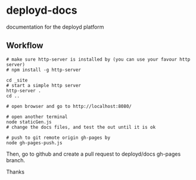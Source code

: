 deployd-docs
============

documentation for the deployd platform



Workflow
---------------

    # make sure http-server is installed by (you can use your favour http server)
    # npm install -g http-server

    cd _site
    # start a simple http server
    http-server .
    cd ..

    # open browser and go to http://localhost:8080/

    # open another terminal
    node staticGen.js
    # change the docs files, and test the out until it is ok

    # push to git remote origin gh-pages by
    node gh-pages-push.js


Then, go to github and create a pull request to deployd/docs gh-pages branch.

Thanks
